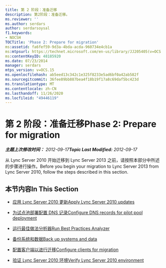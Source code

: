 ```yaml
---
title: 第 2 阶段：准备迁移
description: 第2阶段：准备迁移。
ms.reviewer: ''
ms.author: serdars
author: serdarsoysal
f1.keywords:
- NOCSH
TOCTitle: 'Phase 2: Prepare for migration'
ms:assetid: fa6fef59-9d3a-4bda-acda-960734e4cb1a
ms:mtpsurl: https://technet.microsoft.com/en-us/library/JJ205405(v=OCS.15)
ms:contentKeyID: 48185920
ms.date: 07/23/2014
manager: serdars
mtps_version: v=OCS.15
ms.openlocfilehash: ab5eed13c342c1e325f8233e5ad6bf0a42ab582f
ms.sourcegitcommit: 36fee89bb887bea4f18b19f17a8c69daf5bc423d
ms.translationtype: MT
ms.contentlocale: zh-CN
ms.lasthandoff: 11/26/2020
ms.locfileid: "49446119"
---
```

# <a name="phase-2-prepare-for-migration"></a><span data-ttu-id="9b7de-103">第 2 阶段：准备迁移</span><span class="sxs-lookup"><span data-stu-id="9b7de-103">Phase 2: Prepare for migration</span></span>

<div data-xmlns="http://www.w3.org/1999/xhtml">

<div class="topic" data-xmlns="http://www.w3.org/1999/xhtml" data-msxsl="urn:schemas-microsoft-com:xslt" data-cs="https://msdn.microsoft.com/">

<div data-asp="https://msdn2.microsoft.com/asp">



</div>

<div id="mainSection">

<div id="mainBody"><span data-ttu-id="9b7de-104">

<span> </span></span><span class="sxs-lookup"><span data-stu-id="9b7de-104">

<span> </span></span></span>

<span data-ttu-id="9b7de-105">_**主题上次修改时间：** 2012-09-17_</span><span class="sxs-lookup"><span data-stu-id="9b7de-105">_**Topic Last Modified:** 2012-09-17_</span></span>

<span data-ttu-id="9b7de-106">从 Lync Server 2010 开始迁移到 Lync Server 2013 之前，请按照本部分中所述的步骤进行操作。</span><span class="sxs-lookup"><span data-stu-id="9b7de-106">Before you begin your migration to Lync Server 2013 from Lync Server 2010, follow the steps described in this section.</span></span>

<div>

## <a name="in-this-section"></a><span data-ttu-id="9b7de-107">本节内容</span><span class="sxs-lookup"><span data-stu-id="9b7de-107">In This Section</span></span>

  - [<span data-ttu-id="9b7de-108">应用 Lync Server 2010 更新</span><span class="sxs-lookup"><span data-stu-id="9b7de-108">Apply Lync Server 2010 updates</span></span>](apply-lync-server-2010-updates.md)

  - [<span data-ttu-id="9b7de-109">为试点池部署配置 DNS 记录</span><span class="sxs-lookup"><span data-stu-id="9b7de-109">Configure DNS records for pilot pool deployment</span></span>](configure-dns-records-for-pilot-pool-deployment.md)

  - [<span data-ttu-id="9b7de-110">运行最佳做法分析器</span><span class="sxs-lookup"><span data-stu-id="9b7de-110">Run Best Practices Analyzer</span></span>](run-best-practices-analyzer.md)

  - [<span data-ttu-id="9b7de-111">备份系统和数据</span><span class="sxs-lookup"><span data-stu-id="9b7de-111">Back up systems and data</span></span>](back-up-systems-and-data.md)

  - [<span data-ttu-id="9b7de-112">配置客户端以进行迁移</span><span class="sxs-lookup"><span data-stu-id="9b7de-112">Configure clients for migration</span></span>](configure-clients-for-migration.md)

  - [<span data-ttu-id="9b7de-113">验证 Lync Server 2010 环境</span><span class="sxs-lookup"><span data-stu-id="9b7de-113">Verify Lync Server 2010 environment</span></span>](verify-lync-server-2010-environment.md)

<span data-ttu-id="9b7de-114"></div>

</div>

<span> </span>

</div>

</div>

</span><span class="sxs-lookup"><span data-stu-id="9b7de-114"></div>

</div>

<span> </span>

</div>

</div>

</span></span></div>

